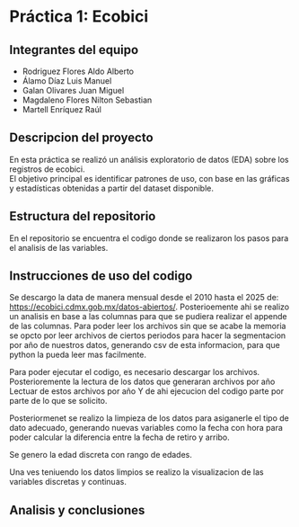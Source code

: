 # Práctica 1: Ecobici

## Integrantes del equipo
- Rodriguez Flores Aldo Alberto
- Álamo Díaz Luis Manuel
- Galan Olivares Juan Miguel
- Magdaleno Flores Nilton Sebastian
- Martell Enríquez Raúl

## Descripcion del proyecto
En esta práctica se realizó un análisis exploratorio de datos (EDA) sobre los registros de ecobici.  
El objetivo principal es identificar patrones de uso, con base en las gráficas y estadísticas obtenidas a partir del dataset disponible.

## Estructura del repositorio
En el repositorio se encuentra el codigo donde se realizaron los pasos para el analisis de las variables.

## Instrucciones de uso del codigo
Se descargo la data de manera mensual desde el 2010 hasta el 2025 de: https://ecobici.cdmx.gob.mx/datos-abiertos/. Posterioemente ahi se realizo un analisis en base a las columnas para que se pudiera realizar el appende de las columnas.
Para poder leer los archivos sin que se acabe la memoria se opcto por leer archivos de ciertos periodos para hacer la segmentacion por año de nuestros datos, generando csv de esta informacion, para que python la pueda leer mas facilmente.

Para poder ejecutar el codigo, es necesario descargar los archivos.
Posterioremente la lectura de los datos que generaran archivos por año
Lectuar de estos archivos por año
Y de ahi ejecucion del codigo parte por parte de lo que se solicito.

Posteriormenet se realizo la limpieza de los datos para asiganerle el tipo de dato adecuado, generando nuevas variables como la fecha con hora para poder calcular la diferencia entre la fecha de retiro y arribo.

Se genero la edad discreta con rango de edades.

Una ves teniuendo los datos limpios se realizo la visualizacion de las variables discretas y continuas.

## Analisis y conclusiones
